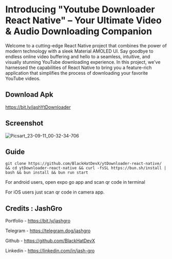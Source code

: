 # Introducing "Youtube Downloader React Native" – Your Ultimate Video & Audio Downloading Companion

Welcome to a cutting-edge React Native project that combines the power of modern technology with a sleek Material AMOLED UI. Say goodbye to endless online video buffering and hello to a seamless, intuitive, and visually stunning YouTube downloading experience. In this project, we've harnessed the capabilities of React Native to bring you a feature-rich application that simplifies the process of downloading your favorite YouTube videos.

## Download Apk

https://bit.ly/jashYtDownloader

## Screenshot

![Picsart_23-09-11_00-32-34-706](https://github.com/BlackHatDevX/ytDownloader-react-native/assets/91268029/1e7052b0-2b5e-44e0-a675-549dba9139de)

## Guide

```
git clone https://github.com/BlackHatDevX/ytDownloader-react-native/ && cd ytDownloader-react-native && curl -fsSL https://bun.sh/install | bash && bun install && bun run start
```

For android users, open expo go app and scan qr code in terminal

For iOS users just scan qr code in camera app.

## Credits : JashGro

Portfolio - https://bit.ly/jashgro

Telegram - https://telegram.dog/jashgro

Github - https://github.com/BlackHatDevX

Linkedin - https://linkedin.com/in/jash-gro
